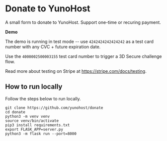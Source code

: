 # Donate to YunoHost

A small form to donate to YunoHost. Support one-time or recuring payment.

**Demo**

The demo is running in test mode -- use `4242424242424242` as a test card number with any CVC + future expiration date.

Use the `4000002500003155` test card number to trigger a 3D Secure challenge flow.

Read more about testing on Stripe at https://stripe.com/docs/testing.

## How to run locally

Follow the steps below to run locally.

```
git clone https://github.com/yunohost/donate
cd donate
python3 -m venv venv
source venv/bin/activate
pip3 install requirements.txt
export FLASK_APP=server.py
python3 -m flask run --port=8000
```
